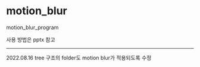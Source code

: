 # motion_blur
motion_blur_program

사용 방법은 pptx 참고

-------------------------------------------
2022.08.16
tree 구조의 folder도 motion blur가 적용되도록 수정
